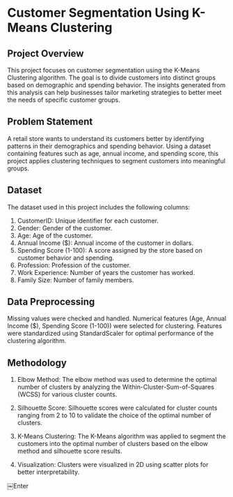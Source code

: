# Customer Segmentation Using K-Means Clustering
## Project Overview
This project focuses on customer segmentation using the K-Means Clustering algorithm. The goal is to divide customers into distinct groups based on demographic and spending behavior. The insights generated from this analysis can help businesses tailor marketing strategies to better meet the needs of specific customer groups.

## Problem Statement
A retail store wants to understand its customers better by identifying patterns in their demographics and spending behavior. Using a dataset containing features such as age, annual income, and spending score, this project applies clustering techniques to segment customers into meaningful groups.

## Dataset
The dataset used in this project includes the following columns:

1. CustomerID: Unique identifier for each customer.
2. Gender: Gender of the customer.
3. Age: Age of the customer.
4. Annual Income ($): Annual income of the customer in dollars.
5. Spending Score (1-100): A score assigned by the store based on customer behavior and spending.
6. Profession: Profession of the customer.
7. Work Experience: Number of years the customer has worked.
8. Family Size: Number of family members.

## Data Preprocessing
Missing values were checked and handled.
Numerical features (Age, Annual Income ($), Spending Score (1-100)) were selected for clustering.
Features were standardized using StandardScaler for optimal performance of the clustering algorithm.
## Methodology
1. Elbow Method: 
The elbow method was used to determine the optimal number of clusters by analyzing the Within-Cluster-Sum-of-Squares (WCSS) for various cluster counts.

2. Silhouette Score: 
Silhouette scores were calculated for cluster counts ranging from 2 to 10 to validate the choice of the optimal number of clusters.

3. K-Means Clustering: 
The K-Means algorithm was applied to segment the customers into the optimal number of clusters based on the elbow method and silhouette score results.

4. Visualization: 
Clusters were visualized in 2D using scatter plots for better interpretability.

￼Enter
